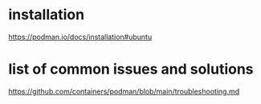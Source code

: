 # installation

<https://podman.io/docs/installation#ubuntu>

# list of common issues and solutions

<https://github.com/containers/podman/blob/main/troubleshooting.md>
